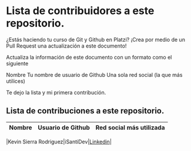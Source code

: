 # Lista de contribuidores a este repositorio.

¿Estás haciendo tu curso de Git y Github en Platzi?
¡Crea por medio de un Pull Request una actualización a este documento!

Actualiza la información de este documento con un formato como el siguiente

Nombre
Tu nombre de usuario de Github
Una sola red social (la que más utilices)

Te dejo la lista y mi primera contribución.

## Lista de contribuciones a este repositorio.

| Nombre | Usuario de Github | Red social más utilizada |
| ------ | ----------------- | ------------------------ |

|Kevin Sierra Rodriguez|iSantiDev|[Linkedin](https://www.linkedin.com/in/isantidev)|

